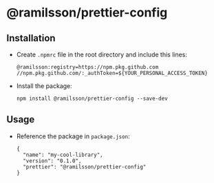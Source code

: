 # @ramilsson/prettier-config

## Installation

- Create `.npmrc` file in the root directory and include this lines:

  ```
  @ramilsson:registry=https://npm.pkg.github.com
  //npm.pkg.github.com/:_authToken=${YOUR_PERSONAL_ACCESS_TOKEN}
  ```

- Install the package:
  ```
  npm install @ramilsson/prettier-config --save-dev
  ```

## Usage

- Reference the package in `package.json`:

  ```
  {
    "name": "my-cool-library",
    "version": "0.1.0",
    "prettier": "@ramilsson/prettier-config"
  }
  ```
